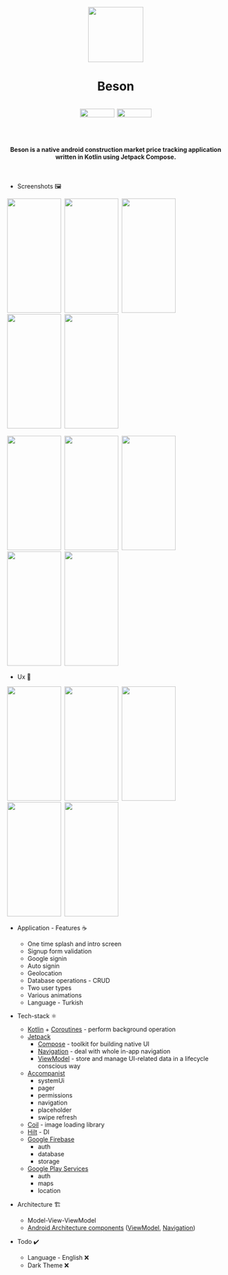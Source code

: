 <p align="center">
  <img src="https://user-images.githubusercontent.com/50905347/188008214-5b673a01-ca09-469d-9c6f-b0ecfe063572.png" width="128" height="128">
</p>

<h1>
  <p align="center">
    Beson
  </p>
  <p align="center">
    <img src="https://img.shields.io/badge/Android-3DDC84?style=for-the-badge&logo=android&logoColor=white" width="80" height="20"> 
    <img src="https://img.shields.io/badge/Kotlin-0095D5?&style=for-the-badge&logo=kotlin&logoColor=white" width="80" height="20">
  </p>
  <h4>
    <br>
    <p align="center">
      Beson is a native android construction market price tracking application written in Kotlin using Jetpack Compose.
    </p>
    <br>
  </h4>
</h1>

* Screenshots 🖼️

<img src="https://user-images.githubusercontent.com/50905347/173447657-b6168369-d195-48d8-8d92-b362292ad258.png" width="125" height="265">&nbsp;&nbsp;<img src="https://user-images.githubusercontent.com/50905347/173447669-5288bd91-9c89-4f43-a110-2ed00b4982fa.png" width="125" height="265">&nbsp;&nbsp;<img src="https://user-images.githubusercontent.com/50905347/173447683-c7472d7c-cc13-49ad-bd43-469b529af8c1.png" width="125" height="265">&nbsp;&nbsp;<img src="https://user-images.githubusercontent.com/50905347/173449374-3ddde588-254e-4275-af54-851ad3fb79fa.png" width="125" height="265">&nbsp;&nbsp;<img src="https://user-images.githubusercontent.com/50905347/173447698-fd63eacb-c153-469e-959b-b64f37f12043.png" width="125" height="265">

<img src="https://user-images.githubusercontent.com/50905347/173778276-6b397772-5fd9-4262-a222-b9a66f1af660.png" width="125" height="265">&nbsp;&nbsp;<img src="https://user-images.githubusercontent.com/50905347/173447707-1808377c-ff37-40ea-96cc-f694b5f15d51.png" width="125" height="265">&nbsp;&nbsp;<img src="https://user-images.githubusercontent.com/50905347/173447716-7cfa83a5-99a3-4baf-aefc-89b2db0245a0.png" width="125" height="265">&nbsp;&nbsp;<img src="https://user-images.githubusercontent.com/50905347/173447995-1ab07737-5829-4000-b0b1-042874e8f651.png" width="125" height="265">&nbsp;&nbsp;<img src="https://user-images.githubusercontent.com/50905347/173447731-c16fd672-946e-4a00-b5c1-1c70e1c010e6.png" width="125" height="265">

* Ux 🧪

<img src="https://user-images.githubusercontent.com/50905347/173789647-9cd5d0b3-cf3b-4a90-ae21-5da852089549.gif" width="125" height="265">&nbsp;&nbsp;<img src="https://user-images.githubusercontent.com/50905347/173789665-6acdb72a-0887-4aee-a0de-cf9c6067b4c1.gif" width="125" height="265">&nbsp;&nbsp;<img src="https://user-images.githubusercontent.com/50905347/173789693-80e0fbb1-80db-4385-96e9-3a33968f3b71.gif" width="125" height="265">&nbsp;&nbsp;<img src="https://user-images.githubusercontent.com/50905347/173789707-684cab38-dcec-4393-98c3-43565a1b9499.gif" width="125" height="265">&nbsp;&nbsp;<img src="https://user-images.githubusercontent.com/50905347/173789723-9f6b3928-dc42-433f-a01c-bb6a763d00fe.gif" width="125" height="265">

* Application - Features ☕
   * One time splash and intro screen
   * Signup form validation
   * Google signin
   * Auto signin
   * Geolocation
   * Database operations - CRUD
   * Two user types
   * Various animations
   * Language - Turkish

* Tech-stack ⚛️
    * [Kotlin](https://kotlinlang.org/) + [Coroutines](https://kotlinlang.org/docs/reference/coroutines-overview.html) - perform background operation
    * [Jetpack](https://developer.android.com/jetpack)
        * [Compose](https://developer.android.com/jetpack/compose) - toolkit for building native UI
        * [Navigation](https://developer.android.com/topic/libraries/architecture/navigation/) - deal with whole in-app navigation      
        * [ViewModel](https://developer.android.com/topic/libraries/architecture/viewmodel) - store and manage UI-related data in a lifecycle conscious way
    * [Accompanist](https://github.com/google/accompanist)
        * systemUi
        * pager
        * permissions
        * navigation
        * placeholder
        * swipe refresh
    * [Coil](https://coil-kt.github.io/coil/) - image loading library 
    * [Hilt](https://dagger.dev/hilt/) - DI
    * [Google Firebase](https://firebase.google.com)
        * auth
        * database
        * storage
    * [Google Play Services](https://developers.google.com/android)
        * auth
        * maps
        * location
* Architecture 🏗️
    * Model-View-ViewModel
    * [Android Architecture components](https://developer.android.com/topic/libraries/architecture) ([ViewModel](https://developer.android.com/topic/libraries/architecture/viewmodel), [Navigation](https://developer.android.com/jetpack/androidx/releases/navigation))
 
 * Todo ✔️
   * Language - English ❌
   * Dark Theme ❌
